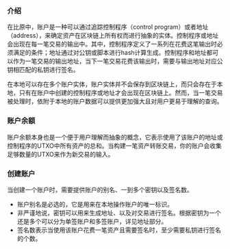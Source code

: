 ### 介绍

在比原中，账户是一种可以通过追踪控制程序（control program）或者地址（address），来确定资产在区块链上所有权而进行抽象的实体。控制程序或地址会出现在每一笔交易的输出中。其中，控制程序定义了一系列在花费这笔输出时必须满足的条件；地址通过对公钥或脚本进行hash计算生成。控制程序和地址都可以作为一笔交易的输出地址，当下一笔交易花费该输出时，需要与输出地址对应公钥相匹配的私钥进行签名。

在本地可以存在多个账户实体，账户实体并不会保存到区块链上，而只会存在于本地，只有在账户中创建的控制程序或地址才会出现在区块链上。然而，当一笔交易被处理时，依附于本地的账户数据可以提供更加强大且对用户更易于理解的查询。

### 账户余额

账户余额本身也是一个便于用户理解而抽象的概念，它表示使用了该账户的地址或控制程序的UTXO中所有资产的总和。当构建一笔资产转账交易，你的账户会收集足够数量的UTXO来作为新交易的输入。

### 创建账户

当创建一个账户时，需要提供账户的别名、一到多个密钥以及签名数。
* 账户别名是必选的，它是用来在本地操作账户的唯一标识。
* 非严谨地说，密钥可以用来生成地址、以及对交易进行签名。根据密钥为一个还是多个可以分为单签账户和多签账户，详见地址部分。
* 签名数表示当使用该账户花费一笔资产且需要签名时，至少需要私钥进行签名的个数。
